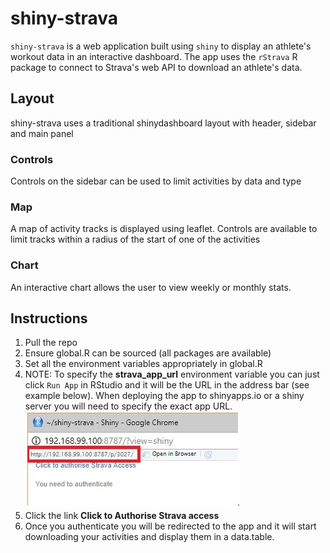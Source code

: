 # shiny-strava
`shiny-strava` is a web application built using `shiny` to display an athlete's workout data in an interactive dashboard. The app uses the `rStrava` R package to connect to Strava's web API to download an athlete's data.

## Layout

shiny-strava uses a traditional shinydashboard layout with header, sidebar and main panel

### Controls

Controls on the sidebar can be used to limit activities by data and type

### Map

A map of activity tracks is displayed using leaflet. Controls are available to limit tracks within a radius of the start of one of the activities

### Chart

An interactive chart allows the user to view weekly or monthly stats.


## Instructions

1. Pull the repo
1. Ensure global.R can be sourced (all packages are available)
1. Set all the environment variables appropriately in global.R
1. NOTE: To specify the **strava_app_url** environment variable you can just click `Run App` in RStudio and it will be the URL in the address bar (see example below). When deploying the app to shinyapps.io or a shiny server you will need to specify the exact app URL.
![](./www/urlex.JPG)
1. Click the link **Click to Authorise Strava access**
1. Once you authenticate you will be redirected to the app and it will start downloading your activities and display them in a data.table.

